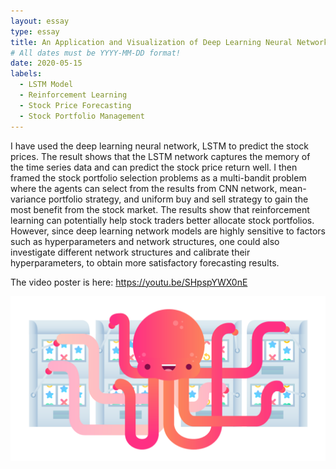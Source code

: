 ```yaml
---
layout: essay
type: essay
title: An Application and Visualization of Deep Learning Neural Networks and Reinfrocement Learning for Stock Portfolio Management
# All dates must be YYYY-MM-DD format!
date: 2020-05-15
labels:
  - LSTM Model
  - Reinforcement Learning
  - Stock Price Forecasting
  - Stock Portfolio Management
---
```


I have used the deep learning neural network, LSTM to predict the stock prices. The result shows that the LSTM network captures the memory of the time series data and can predict the stock price return well.  I then framed the stock portfolio selection problems as a multi-bandit problem where the agents can select from the results from CNN network, mean-variance portfolio strategy, and uniform buy and sell strategy to gain the most benefit from the stock market. The results show that reinforcement learning can potentially help stock traders better allocate stock portfolios. 
However, since deep learning network models are highly sensitive to factors such as hyperparameters and network structures, one could also investigate  different network structures and calibrate their hyperparameters, to obtain more satisfactory forecasting results.


The video poster is here:  https://youtu.be/SHpspYWX0nE



<img class="ui image" src="../images/multi_arm_bandit2.png">




